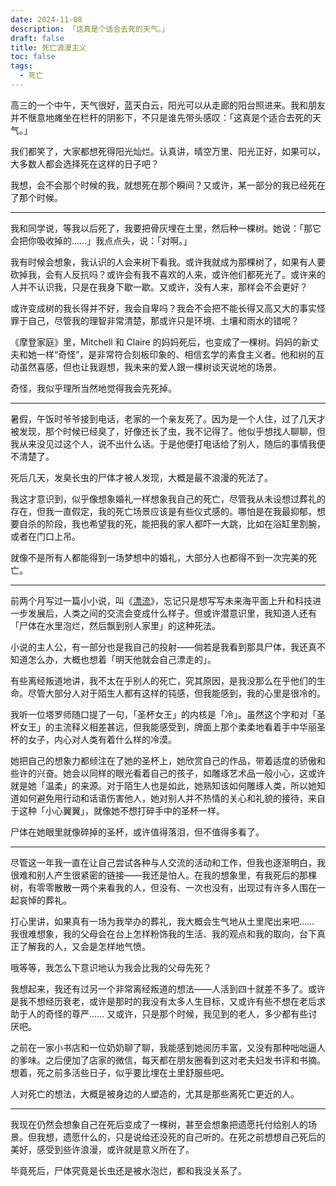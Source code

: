 ```yaml
---
date: 2024-11-08
description: 「这真是个适合去死的天气。」
draft: false
title: 死亡浪漫主义
toc: false
tags:
  - 死亡
---
```


高三的一个中午，天气很好，蓝天白云，阳光可以从走廊的阳台照进来。我和朋友并不惬意地瘫坐在栏杆的阴影下，不只是谁先带头感叹：「这真是个适合去死的天气。」

我们都笑了，大家都想死得阳光灿烂。认真讲，晴空万里、阳光正好，如果可以，大多数人都会选择死在这样的日子吧？

我想，会不会那个时候的我，就想死在那个瞬间？又或许，某一部分的我已经死在了那个时候。

---

我和同学说，等我以后死了，我要把骨灰埋在土里，然后种一棵树。她说：「那它会把你吸收掉的……」我点点头，说：「对啊。」

我有时候会想象，我认识的人会来树下看我。或许我就成为那棵树了，如果有人要砍掉我，会有人反抗吗？或许会有我不喜欢的人来，或许他们都死光了。或许来的人并不认识我，只是在我身下歇一歇。又或许，没有人来，那样会不会更好？

或许变成树的我长得并不好，我会自卑吗？我会不会把不能长得又高又大的事实怪罪于自己，尽管我的理智非常清楚，那或许只是环境、土壤和雨水的错呢？

《摩登家庭》里，Mitchell 和 Claire 的妈妈死后，也变成了一棵树。妈妈的新丈夫和她一样“奇怪”，是非常符合刻板印象的、相信玄学的素食主义者。他和树的互动虽然喜感，但也让我遐想，我未来的爱人跟一棵树谈天说地的场景。

奇怪，我似乎理所当然地觉得我会先死掉。

---

暑假，午饭时爷爷接到电话，老家的一个亲友死了。因为是一个人住，过了几天才被发现，那个时候已经臭了，好像还长了虫，我不记得了。他似乎想找人聊聊，但我从来没见过这个人，说不出什么话。于是他便打电话给了别人，随后的事情我便不清楚了。

死后几天，发臭长虫的尸体才被人发现，大概是最不浪漫的死法了。

我这才意识到，似乎像想象婚礼一样想象我自己的死亡，尽管我从未设想过葬礼的存在，但我一直假定，我的死亡场景应该是有些仪式感的。哪怕是在我最抑郁，想要自杀的阶段，我也希望我的死，能把我的家人都吓一大跳，比如在浴缸里割腕，或者在门口上吊。

就像不是所有人都能得到一场梦想中的婚礼，大部分人也都得不到一次完美的死亡。

---

前两个月写过一篇小小说，叫《[漂流](https://www.geedea.pro/posts/%E6%BC%82%E6%B5%81/)》，忘记只是想写写未来海平面上升和科技进一步发展后，人类之间的交流会变成什么样子。但或许潜意识里，我知道人还有「尸体在水里泡烂，然后飘到别人家里」的这种死法。

小说的主人公，有一部分也是我自己的投射——倘若是我看到那具尸体，我还真不知道怎么办，大概也想着「明天他就会自己漂走的」。

有些离经叛道地讲，我不太在乎别人的死亡，究其原因，是我没那么在乎他们的生命。尽管大部分人对于陌生人都有这样的钝感，但我能感到，我的心里是很冷的。

我听一位塔罗师随口提了一句，「圣杯女王」的内核是「冷」。虽然这个字和对「圣杯女王」的主流释义相差甚远，但我能感受到，牌面上那个柔柔地看着手中华丽圣杯的女子，内心对人类有着什么样的冷漠。

她把自己的想象力都倾注在了她的圣杯上，她欣赏自己的作品，带着适度的骄傲和些许的兴奋。她会以同样的眼光看着自己的孩子，如雕琢艺术品一般小心，这或许就是她「温柔」的来源。对于陌生人也是如此，她熟知该如何雕琢人类，所以她知道如何避免用行动和话语伤害他人，她对别人并不热情的关心和礼貌的接待，来自于这种「小心翼翼」，就像她不想打碎手中的圣杯一样。

尸体在她眼里就像碎掉的圣杯，或许值得落泪，但不值得多看了。

---

尽管这一年我一直在让自己尝试各种与人交流的活动和工作，但我也逐渐明白，我很难和别人产生很紧密的链接——我还是怕人。在我的想象里，有我死后的那棵树，有零零散散一两个来看我的人，但没有、一次也没有，出现过有许多人围在一起哀悼的葬礼。

打心里讲，如果真有一场为我举办的葬礼，我大概会生气地从土里爬出来吧…… 我很难想象，我的父母会在台上怎样粉饰我的生活、我的观点和我的取向，台下真正了解我的人，又会是怎样地气愤。

哦等等，我怎么下意识地认为我会比我的父母先死？

我想起来，我还有过另一个非常离经叛道的想法——人活到四十就差不多了。或许是我不想经历衰老，或许是那时的我没有太多人生目标，又或许有些不想在老后求助于人的奇怪的尊严…… 又或许，只是那个时候，我见到的老人，多少都有些讨厌吧。

之前在一家小书店和一位奶奶聊了聊，我能感到她阅历丰富，又没有那种咄咄逼人的爹味。之后便加了店家的微信，每天都在朋友圈看到这对老夫妇发书评和书摘。想着，死之前多活些日子，似乎要比埋在土里舒服些吧。

人对死亡的想法，大概是被身边的人塑造的，尤其是那些离死亡更近的人。

---

我现在仍然会想象自己在死后变成了一棵树，甚至会想象把遗愿托付给别人的场景。但我想，遗愿什么的，只是说给还没死的自己听的。在死之前想想自己死后的美好，感受到些许浪漫，或许就是意义所在了。

毕竟死后，尸体究竟是长虫还是被水泡烂，都和我没关系了。
